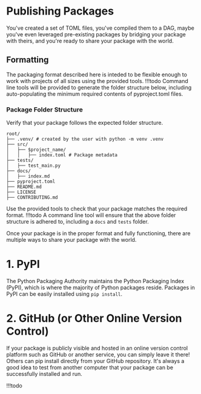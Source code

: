 # Publishing Packages

You've created a set of TOML files, you've compiled them to a DAG, maybe you've even leveraged pre-existing packages by bridging your package with theirs, and you're ready to share your package with the world. 

## Formatting
The packaging format described here is inteded to be flexible enough to work with projects of all sizes using the provided tools.
!!!todo
    Command line tools will be provided to generate the folder structure below, including auto-populating the minimum required contents of pyproject.toml files.

### Package Folder Structure
Verify that your package follows the expected folder structure.

```text
root/
├── .venv/ # created by the user with python -m venv .venv
├── src/
│   ├── $project_name/
│   │   ├── index.toml # Package metadata
├── tests/
│   ├── test_main.py
├── docs/
│   ├── index.md
├── pyproject.toml
├── README.md
├── LICENSE
├── CONTRIBUTING.md
```

Use the provided tools to check that your package matches the required format.
!!!todo
    A command line tool will ensure that the above folder structure is adhered to, including a `docs` and `tests` folder.

Once your package is in the proper format and fully functioning, there are multiple ways to share your package with the world.

# 1. PyPI
The Python Packaging Authority maintains the Python Packaging Index (PyPI), which is where the majority of Python packages reside. Packages in PyPI can be easily installed using `pip install`.

# 2. GitHub (or Other Online Version Control)
If your package is publicly visible and hosted in an online version control platform such as GitHub or another service, you can simply leave it there! Others can pip install directly from your GitHub repository. It's always a good idea to test from another computer that your package can be successfully installed and run.

!!!todo
    